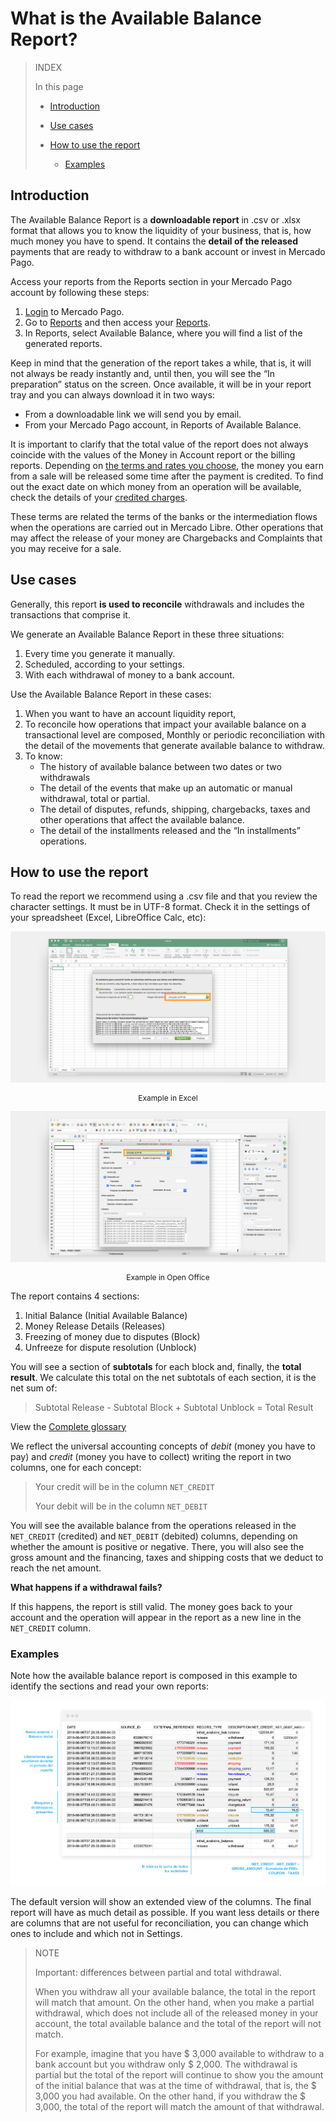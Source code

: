  # What is the Available Balance Report?

> INDEX
>
> In this page
>
> - [Introduction](#bookmark_introduction) 
>
> - [Use cases](#bookmark_use_cases)
>
> - [How to use the report](#bookmark_how_to_use_the_report) 
>
>    + [Examples](#bookmark_examples)
>


## Introduction

The Available Balance Report is a **downloadable report** in .csv or .xlsx format that allows you to know the liquidity of your business, that is, how much money you have to spend. It contains the **detail of the released** payments that are ready to withdraw to a bank account or invest in Mercado Pago.

Access your reports from the Reports section in your Mercado Pago account by following these steps:
1. [Login](https://www.mercadolibre.com/jms/mla/lgz/msl/login/H4sIAAAAAAAEAy2OQQ7DIAwE_-JzlNw59iPIIoagQo2MI1pF_XtN1OOux2NfUDjll9dPI3BA71ZyyAoLtIIaWarPuw1qs6pnpX8sOBEUrKQkHdw1RYn2B9nSVKmcZAyeevhYeFh1n7IusYVDtXW3bWOMtZIE3Llh4jVwXVE2w4RS7man-cCt-y4QsatXwfAEF7F0-v4AxU1qhMMAAAA/user) to Mercado Pago.
1. Go to [Reports](https://www.mercadopago.com/mla/account/movements) and then access your [Reports](https://www.mercadopago.com/mla/account/movements).
1. In Reports, select Available Balance, where you will find a list of the generated reports.

Keep in mind that the generation of the report takes a while, that is, it will not always be ready instantly and, until then, you will see the “In preparation” status on the screen. Once available, it will be in your report tray and you can always download it in two ways:
* From a downloadable link we will send you by email.
* From your Mercado Pago account, in Reports of Available Balance. 

It is important to clarify that the total value of the report does not always coincide with the values of the Money in Account report or the billing reports. Depending on [the terms and rates you choose](https://www.mercadopago.com.ar/settings/release-options), the money you earn from a sale will be released some time after the payment is credited. To find out the exact date on which money from an operation will be available, check the details of your [credited charges](https://www.mercadopago.com.ar/activities/balance).
 
These terms are related the terms of the banks or the intermediation flows when the operations are carried out in Mercado Libre. Other operations that may affect the release of your money are Chargebacks and Complaints that you may receive for a sale.


## Use cases

Generally, this report **is used to reconcile** withdrawals and includes the transactions that comprise it.

We generate an Available Balance Report in these three situations: 
1. Every time you generate it manually.
1. Scheduled, according to your settings.
1. With each withdrawal of money to a bank account.

Use the Available Balance Report in these cases: 
1. When you want to have an account liquidity report,
1. To reconcile how operations that impact your available balance on a transactional level are composed,
Monthly or periodic reconciliation with the detail of the movements that generate available balance to withdraw.
1. To know:
     + The history of available balance between two dates or two withdrawals
     + The detail of the events that make up an automatic or manual withdrawal, total or partial.
     + The detail of disputes, refunds, shipping, chargebacks, taxes and other operations that affect the available balance.
     + The detail of the installments released and the “In installments” operations.


## How to use the report

To read the report we recommend using a .csv file and that you review the character settings. It must be in UTF-8 format. Check it in the settings of your spreadsheet (Excel, LibreOffice Calc, etc):

![Available Balance Report excel Mercado Pago](/images/manage-account/reports/ms-excel.png)
<p style="text-align:center;font-size:12px;">Example in Excel </p>

![Available Balance Report Open Office Mercado Pago](/images/manage-account/reports/open-office.png)
<p style="text-align:center;font-size:12px;">Example in Open Office</p>

The report contains 4 sections:
1. Initial Balance (Initial Available Balance)
1. Money Release Details (Releases)
1. Freezing of money due to disputes (Block)
1. Unfreeze for dispute resolution (Unblock)

You will see a section of **subtotals** for each block and, finally, the **total result**. We calculate this total on the net subtotals of each section, it is the net sum of:

> Subtotal Release - Subtotal Block + Subtotal Unblock = Total Result

View the [Complete glossary](https://www.mercadopago.com.ar/developers/en/guides/manage-account/reports/available-money-reports-glossary)

We reflect the universal accounting concepts of *debit* (money you have to pay) and *credit* (money you have to collect) writing the report in two columns, one for each concept:

> Your credit will be in the column `NET_CREDIT`
>
> Your debit will be in the column `NET_DEBIT`

You will see the available balance from the operations released in the `NET_CREDIT` (credited) and `NET_DEBIT` (debited) columns, depending on whether the amount is positive or negative. There, you will also see the gross amount and the financing, taxes and shipping costs that we deduct to reach the net amount.

**What happens if a withdrawal fails?**

If this happens, the report is still valid. The money goes back to your account and the operation will appear in the report as a new line in the `NET_CREDIT` column.

### Examples

Note how the available balance report is composed in this example to identify the sections and read your own reports:

![Available Balance Report Examples Mercado Pago](/images/manage-account/reports/examples.png)

The default version will show an extended view of the columns. The final report will have as much detail as possible. If you want less details or there are columns that are not useful for reconciliation, you can change which ones to include and which not in Settings.

> NOTE 
> 
> Important: differences between partial and total withdrawal.
> 
> When you withdraw all your available balance, the total in the report will match that amount. On the other hand, when you make a partial withdrawal, which does not include all of the released money in your account, the total available balance and the total of the report will not match.
>
> For example, imagine that you have $ 3,000 available to withdraw to a bank account but you withdraw only $ 2,000. The withdrawal is partial but the total of the report will continue to show you the amount of the initial balance that was at the time of withdrawal, that is, the $ 3,000 you had available. On the other hand, if you withdraw the $ 3,000, the total of the report will match the amount of that withdrawal.
